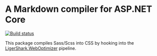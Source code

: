 # A Markdown compiler for ASP.NET Core

[![Build status](https://ci.appveyor.com/api/projects/status/i4uo3yef1gpyu00y?svg=true)](https://ci.appveyor.com/project/madskristensen/weboptimizer-sass)

This package compiles Sass/Scss into CSS by hooking into the [LigerShark.WebOptimizer](https://github.com/ligershark/WebOptimizer) pipeline.

